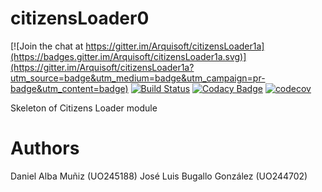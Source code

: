 # citizensLoader0

[![Join the chat at https://gitter.im/Arquisoft/citizensLoader1a](https://badges.gitter.im/Arquisoft/citizensLoader1a.svg)](https://gitter.im/Arquisoft/citizensLoader1a?utm_source=badge&utm_medium=badge&utm_campaign=pr-badge&utm_content=badge)
[![Build Status](https://travis-ci.org/Arquisoft/citizensLoader0.svg?branch=master)](https://travis-ci.org/Arquisoft/citizensLoader0)
[![Codacy Badge](https://api.codacy.com/project/badge/Grade/e680327c40a44a6b8378a8171066e341)](https://www.codacy.com/app/jelabra/citizensLoader0?utm_source=github.com&utm_medium=referral&utm_content=Arquisoft/citizensLoader0&utm_campaign=badger)
[![codecov](https://codecov.io/gh/Arquisoft/citizensLoader0/branch/master/graph/badge.svg)](https://codecov.io/gh/Arquisoft/citizensLoader0)

Skeleton of Citizens Loader module

# Authors

Daniel Alba Muñiz (UO245188)
José Luis Bugallo González (UO244702)
